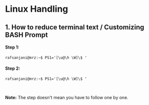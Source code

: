 # Linux Handling

## 1. How to reduce terminal text / Customizing BASH Prompt

#### Step 1:
```console
rafsanjani@mrz:~$ PS1='[\u@\h \W]\$ '
```
#### Step 2:
```console
rafsanjani@mrz:~$ PS1='[\u@\h \W]\$ '
```
&nbsp;
&nbsp;

**Note:** The step doesn't mean you have to follow one by one.
